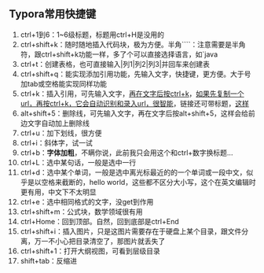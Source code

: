 ## Typora常用快捷键

1. ctrl+1到6：1~6级标题，标题用ctrl+H是没用的
2. ctrl+shift+k：随时随地插入代码块，极为方便。半角````：注意需要是半角符，跟ctrl+shift+k功能一样，多了个可以直接选择语言，如`java
3. ctrl+t：创建表格，也可直接输入|列1|列2|列3|并回车来创建表
4. ctrl+shift+q：能实现添加引用功能，先输入文字，快捷键，更方便。大于号加tab或空格能实现同样功能
5. ctrl+k：插入引用，可先输入文字，[再在文字后按ctrl+k](http://www.baidu.com/)，[如果先复制一个url，再按ctrl+k，它会自动识别和录入url，很智能](https://www.cnblogs.com/hider/p/11614688.html)，链接还可带标题，[这样](http://www.baidu.com/)
6. alt+shift+5：删除线，可先输入文字，再在文字后按alt+shift+5，这样会给前边文字自动加上删除线
7. ctrl+u：加下划线，很方便
8. ctrl+i：斜体字，试一试
9. ctrl+b：**字体加粗**，不瞒你说，此前我只会用这个和ctrl+数字换标题...
10. ctrl+L：选中某句话，一般是选中一行
11. ctrl+d：选中某个单词，一般是选中离光标最近的的一个单词或一段中文，似乎是以空格来截断的，hello world，这些都不区分大小写，这个在英文编辑时更有用，中文下不太明显
12. ctrl+e：选中相同格式的文字，没get到作用
13. ctrl+shift+m：公式块，数学领域很有用
14. ctrl+Home：回到顶部。自然，回到底部是ctrl+End
15. ctrl+shift+i：插入图片，只是这图片需要存在于硬盘上某个目录，跟文件分离，万一不小心把目录清空了，那图片就丢失了
16. ctrl+shift+1：打开大纲视图，可看到层级目录
17. shift+tab：反缩进










